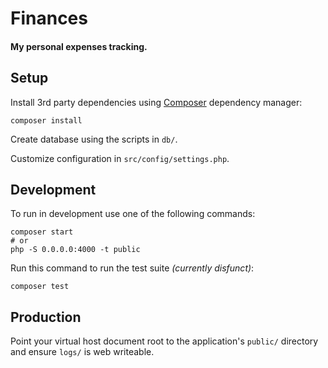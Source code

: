 # Finances

#### My personal expenses tracking.

## Setup

Install 3rd party dependencies using [Composer](https://getcomposer.org) dependency manager:

    composer install

Create database using the scripts in `db/`.

Customize configuration in `src/config/settings.php`.

## Development

To run in development use one of the following commands:

    composer start
    # or
    php -S 0.0.0.0:4000 -t public

Run this command to run the test suite *(currently disfunct)*:

    composer test

## Production

Point your virtual host document root to the application's `public/` directory and ensure `logs/` is web writeable.
